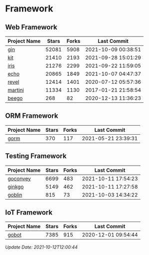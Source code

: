 # Framework

## Web Framework
| Project Name | Stars | Forks | Last Commit |
| ------------ | ----- | ----- | ----------- |
| [gin](https://github.com/gin-gonic/gin) | 52081 | 5908 | 2021-10-09 00:38:51 |
| [kit](https://github.com/go-kit/kit) | 21410 | 2193 | 2021-09-28 15:01:29 |
| [iris](https://github.com/kataras/iris) | 21276 | 2299 | 2021-09-22 11:59:05 |
| [echo](https://github.com/labstack/echo) | 20865 | 1849 | 2021-10-07 04:47:37 |
| [revel](https://github.com/revel/revel) | 12414 | 1401 | 2020-07-12 05:57:36 |
| [martini](https://github.com/go-martini/martini) | 11334 | 1130 | 2017-01-21 21:58:54 |
| [beego](https://github.com/astaxie/beego) | 268 | 82 | 2020-12-13 11:36:23 |

## ORM Framework
| Project Name | Stars | Forks | Last Commit |
| ------------ | ----- | ----- | ----------- |
| [gorm](https://github.com/jinzhu/gorm) | 370 | 117 | 2021-05-21 23:39:31 |

## Testing Framework
| Project Name | Stars | Forks | Last Commit |
| ------------ | ----- | ----- | ----------- |
| [goconvey](https://github.com/smartystreets/goconvey) | 6699 | 483 | 2021-10-11 17:54:23 |
| [ginkgo](https://github.com/onsi/ginkgo) | 5149 | 462 | 2021-10-11 17:27:58 |
| [goblin](https://github.com/franela/goblin) | 815 | 73 | 2021-10-03 14:34:22 |

## IoT Framework
| Project Name | Stars | Forks | Last Commit |
| ------------ | ----- | ----- | ----------- |
| [gobot](https://github.com/hybridgroup/gobot) | 7385 | 915 | 2020-12-01 09:54:44 |

*Update Date: 2021-10-12T12:00:44*